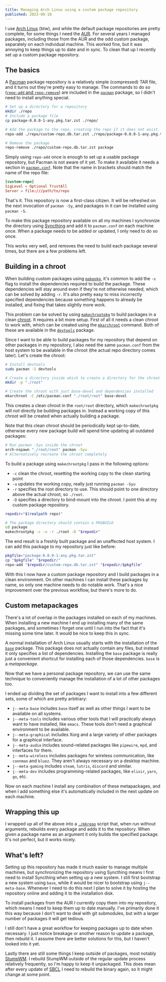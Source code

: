 ```yaml
---
title: Managing Arch Linux using a custom package repository
published: 2023-08-10
---
```


I use [Arch Linux](https://archlinux.org/) (btw), and while the default package
repositories are pretty complete, for some things I need the
[AUR](https://aur.archlinux.org/). For several years I managed packages,
including those from the AUR and the odd custom package, separately on each
individual machine. This worked fine, but it was annoying to keep things up to
date and in sync. To clean that up I recently set up a custom package
repository.

## The basics

A [Pacman](https://archlinux.org/pacman/) package repository is a relatively
simple (compressed) TAR file, and it turns out they're pretty easy to manage.
The commands to do so ([`repo-add` and
`repo-remove`](https://man.archlinux.org/man/repo-add.8)) are included in the
[`pacman`](https://archlinux.org/packages/core/x86_64/pacman/) package, so I
didn't need to install anything special.

```sh
# Set up a directory for a repository
mkdir ./repo
# Include a package file
cp package-0.0.0-1-any.pkg.tar.zst ./repo/

# Add the package to the repo, creating the repo if it does not exist.
repo-add ./repo/custom-repo.db.tar.zst ./repo/package-0.0.0-1-any.pkg.tar.zst

# Remove the package
repo-remove ./repo/custom-repo.db.tar.zst package
```

Simply using `repo-add` once is enough to set up a usable package repository,
but Pacman is not aware of it yet. To make it available it needs a section in
[`pacman.conf`](https://man.archlinux.org/man/pacman.conf.5). Note that the
name in brackets should match the name of the repo file:

```conf
[custom-repo]
SigLevel = Optional TrustAll
Server = file:///path/to/repo
```

That's it. This repository is now a first-class citizen. It will be refreshed
on the next invocation of `pacman -Sy`, and packages in it can be installed
using `pacman -S`.

To make this package repository available on all my machines I synchronize the
directory using [Syncthing](https://syncthing.net/) and add it to `pacman.conf`
on each machine once. When a package needs to be added or updated, I only need
to do so once.

This works very well, and removes the need to build each package several times,
but there are a few problems left.

## Building in a chroot

When building custom packages using
[`makepkg`](https://man.archlinux.org/man/makepkg.8), it's common to add the
`-s` flag to install the dependencies required to build the package. These
dependencies will stay around even if they're not otherwise needed, which can
be solved by adding `-r`. It's also pretty easy to miss incorrectly specified
dependencies because something happens to already be installed, and fixing that
takes slightly more work.

This problem can be solved by using
[`makechrootpkg`](https://man.archlinux.org/man/makechrootpkg.1) to build
packages in a clean [chroot](https://en.wikipedia.org/wiki/Chroot). It requires
a bit more setup. First of all it needs a clean chroot to work with, which can
be created using the [`mkarchroot`](https://man.archlinux.org/man/mkarchroot.1)
command. Both of these are available in the
[`devtools`](https://archlinux.org/packages/extra/any/devtools/) package.

Since I want to be able to build packages for my repository that depend on
other packages in my repository, I also need the same `pacman.conf` from the
host system to be available in the chroot (the actual repo directory comes
later). Let's create the chroot:

```sh
# Install devtools
sudo pacman -S devtools

# Create a directory inside which to create a directory for the chroot
mkdir -p "./root"

# Create the chroot with just base-devel and dependencies installed
mkarchroot -C /etc/pacman.conf "./root/root" base-devel
```

This creates a clean chroot in the `root/root` directory, which `makechrootpkg`
will *not* directly be building packages in. Instead a working copy of this
chroot will be created when actually building a package.

Note that this clean chroot should be periodically kept up-to-date, otherwise
every new package build will spend time updating all outdated packages:

```sh
# Run pacman -Syu inside the chroot
arch-nspawn "./root/root" pacman -Syu
# Alternatively recreate the chroot completely
```

To build a package using `makechrootpkg` I pass in the following options:

- `-c` clean the chroot, resetting the working copy to the clean starting point
- `-u` updates the working copy, really just running `pacman -Syu`
- `-r` specifies the root directory to use. This should point to one directory
  above the actual chroot, so `./root`.
- `-D` specifies a directory to bind-mount into the chroot. I point this at my
  custom package repository.

```sh
repodir="$(realpath repo)"

# The package directory should contain a PKGBUILD
cd package
makechrootpkg -c -u -r ./root -D "$repodir"
```

The end result is a freshly built package and an unaffected host system. I can
add this package to my repository just like before:

```sh
pkgfile="package-0.0.0-1-any.pkg.tar.zst"
cp "$pkgfile" "$repodir/"
repo-add "$repodir/custom-repo.db.tar.zst" "$repodir/$pkgfile"
```

With this I now have a custom package repository and I build packages in a
clean environment. On other machines I can install these packages by name, so
only one machine needs to do notable work. That's a nice improvement over the
previous workflow, but there's more to do.

## Custom metapackages

There's a lot of overlap in the packages installed on each of my machines. When
installing a new machine I end up installing many of the same packages, and
sometimes I forget one until I run into the fact that it's missing some time
later. It would be nice to keep this in sync.

A normal installation of Arch Linux usually starts with the installation of the
[`base`](https://archlinux.org/packages/core/any/base/) package. This package
does not actually contain any files, but instead it only specifies a list of
dependencies. Installing the `base` package is really just a convenient
shortcut for installing each of those dependencies. `base` is a *metapackage*.

Now that we have a personal package repository, we can use the same technique
to conveniently manage the installation of a lot of other packages too.

I ended up dividing the set of packages I want to install into a few different
sets, some of which are pretty arbitrary:

- `j--meta-base` includes `base` itself as well as other things I want to be
  available on all systems.
- `j--meta-tools` includes various other tools that I will practically always
  want to have installed, like `emacs`. These tools don't need a graphical
  environment to be available.
- `j--meta-graphical` includes Xorg and a large variety of other packages for a
  graphical interface.
- `j--meta-audio` includes sound-related packages like `pipewire`, `mpd`, and
  interfaces for them.
- `j--meta-wireless` includes packages for wireless communication, like
  `connman` and `bluez`. They aren't always necessary on a desktop machine.
- `j--meta-gaming` includes `steam`, `lutris`, `discord` and similar.
- `j--meta-dev` includes programming-related packages, like `elixir`, `yarn`,
  `go`, etc.

Now on each machine I install any combination of these metapackages, and when I
add something else it's automatically included in the next update on each
machine.

## Wrapping this up

I wrapped up all of the above into a
[`./mkrepo`](https://git.sr.ht/~joram/dotfiles/tree/a5a80d23adcbeab072c17f3cdbc7fb7da960bb39/item/aur/mkrepo)
script that, when run without arguments, rebuilds every package and adds it to
the repository. When given a package name as an argument it only builds the
specified package. It's not perfect, but it works nicely.

## What's left?

Setting up this repository has made it much easier to manage multiple machines,
but synchronizing the repository using Syncthing means I first need to install
Syncthing when setting up a new system. I still first bootstrap a new system
using `base`, while it would be nicer to bootstrap using `j--meta-base`.
Whenever I need to do this next I plan to solve it by hosting the repository
online and adding it to the installation disk.

To install packages from the AUR I currently copy them into my repository,
which means I need to keep them up to date manually. I've primarily done it
this way because I don't want to deal with git submodules, but with a larger
number of packages it will get tedious.

I still don't have a great workflow for keeping packages up to date when
necessary. I just notice breakage or another reason to update a package, then
rebuild it. I assume there are better solutions for this, but I haven't looked
into it yet.

Lastly there are still some things I keep outside of packages, most notably
[StumpWM](https://stumpwm.github.io/). I rebuild StumpWM outside of the regular
update process relatively frequently, so I'm happy to keep it unpackaged. This
does mean after every update of [SBCL](https://sbcl.org/) I need to rebuild the
binary again, so it might change at some point.
